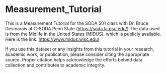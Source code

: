 # Measurement_Tutorial
This is a Measurement Tutorial for the SODA 501 class with Dr. Bruce Desmarais at C-SODA Penn State (https://soda.la.psu.edu/)
The data used is from the Midlife in the United States (MIDUS), which is publicly available. Here is the link: https://www.midus.wisc.edu/

If you use this dataset or any insights from this tutorial in your research, academic work, or publication, please consider citing the appropriate source. Proper citation helps acknowledge the efforts behind data collection and contributes to academic integrity.
